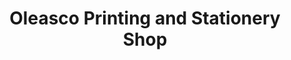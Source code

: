 ---
title: "Oleasco Printing and Stationery Shop"
url: /accra/oleasco-printing-and-stationery-shop/
shop: Kopieren
---